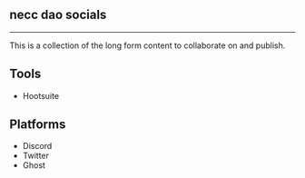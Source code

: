 ## necc dao socials

---

This is a collection of the long form content to collaborate on and publish.

## Tools

- Hootsuite

## Platforms

- Discord
- Twitter
- Ghost

